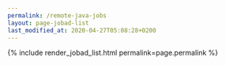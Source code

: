 ```yaml
---
permalink: /remote-java-jobs
layout: page-jobad-list
last_modified_at: 2020-04-27T05:08:28+0200
---
```

{% include render_jobad_list.html permalink=page.permalink %}
